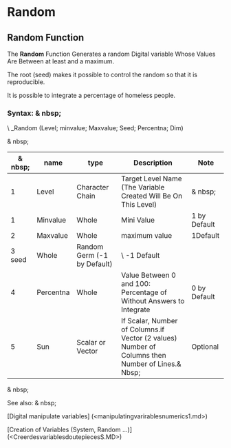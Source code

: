# Random

## Random Function

The **Random** Function Generates a random Digital variable Whose Values ​​Are Between at least and a maximum.

The root (seed) makes it possible to control the random so that it is reproducible.

It is possible to integrate a percentage of homeless people.

### Syntax: & nbsp;

\ _Random (Level; minvalue; Maxvalue; Seed; Percentna; Dim)

& nbsp;

| & nbsp; | **name** | **type** | **Description** | **Note** |
| --- | --- | --- | --- | --- |
| &#49; | Level | Character Chain | Target Level Name (The Variable Created Will Be On This Level) | & nbsp; |
| &#49; | Minvalue | Whole | Mini Value | &#49; by Default |
| &#50; | Maxvalue | Whole | maximum value | &#49;Default |
| &#51; seed | Whole | Random Germ (-1 by Default) | \ -1 Default |
| &#52; | Percentna | Whole | Value Between 0 and 100: Percentage of Without Answers to Integrate | &#48; by Default |
| &#53; | Sun | Scalar or Vector | If Scalar, Number of Columns.if Vector (2 values) Number of Columns then Number of Lines.& Nbsp; | Optional |

& nbsp;

See also: & nbsp;

[Digital manipulate variables] (<manipulatingvarirablesnumerics1.md>)

[Creation of Variables (System, Random ...)] (<CreerdesvariablesdoutepiecesS.MD>)
